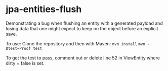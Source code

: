 # jpa-entities-flush
Demonstrating a bug when flushing an entity with a generated payload and losing data that one might expect to keep on the object before an explicit save.


To use:
Clone the repository and then with Maven:
`mvn install`
`mvn -Dtest=Proof test`

To get the test to pass, comment out or delete line 52 in ViewEntity where dirty = false is set.
